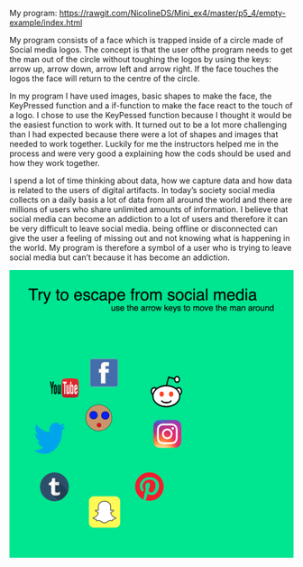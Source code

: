 
My program: https://rawgit.com/NicolineDS/Mini_ex4/master/p5_4/empty-example/index.html

My program consists of a face which is trapped inside of a circle made of Social media logos. 
The concept is that the user ofthe program needs to get the man out of the circle without toughing the logos by
using the keys: arrow up, arrow down, arrow left and arrow right.
If the face touches the logos the face will return to the centre of the circle. 

In my program I have used images, basic shapes to make
the face, the KeyPressed function and a if-function to make the face react to
the touch of a logo. I chose to use the KeyPessed function because I thought it
would be the easiest function to work with. It turned out to be a lot more
challenging than I had expected because there were a lot of shapes and images that
needed to work together. Luckily for me the instructors helped me in the
process and were very good a explaining how the cods should be used and how
they work together. 

I spend a lot of time thinking about data, how we
capture data and how data is related to the users of digital artifacts. In
today’s society social media collects on a daily basis a lot of data from all
around the world and there are millions of users who share unlimited amounts of
information. I believe that social media can become an addiction to a lot of
users and therefore it can be very difficult to leave social media. being
offline or disconnected can give the user a feeling of missing out and not
knowing what is happening in the world. My program is therefore a symbol of a user
who is trying to leave social media but can’t because it has become an addiction.


![alt tekst](https://github.com/NicolineDS/Mini_ex4/blob/master/SocialMediaMaze.png?raw=true)
